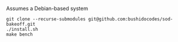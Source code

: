 Assumes a Debian-based system

```
git clone --recurse-submodules git@github.com:bushidocodes/sod-bakeoff.git
./install.sh
make bench
```
